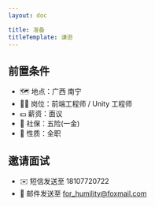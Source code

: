 ```yaml
---
layout: doc

title: 准备
titleTemplate: 谦逊
---
```


## 前置条件

- 🗺️ 地点：广西 南宁
- 👨‍💻 岗位：前端工程师 / Unity 工程师
- 💵 薪资：面议
- 🧾 社保：五险(一金)
- 💼 性质：全职

## 邀请面试

- ✉️ 短信发送至 18107720722
- 📧 邮件发送至 for_humility@foxmail.com
